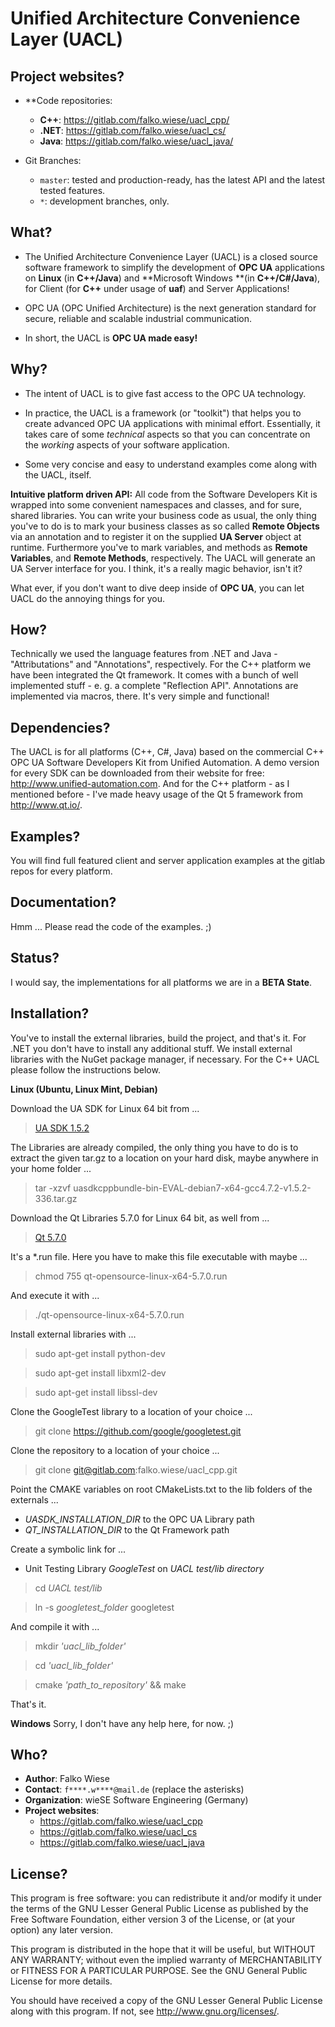 Unified Architecture Convenience Layer (UACL)
================================================================================

Project websites?
---------------------------
 - **Code repositories: 
    - **C++**: https://gitlab.com/falko.wiese/uacl_cpp/
    - **.NET**: https://gitlab.com/falko.wiese/uacl_cs/
    - **Java**: https://gitlab.com/falko.wiese/uacl_java/

 - Git Branches:
     - `master`: tested and production-ready, has the latest API and the latest 
        tested features.
     - `*`: development branches, only.

What?
-------------------------------------------------------------------------------

 - The Unified Architecture Convenience Layer (UACL) is a closed source software framework to simplify the 
   development of **OPC UA** applications on **Linux** (in **C++/Java**) and **Microsoft Windows **(in **C++/C#/Java**), 
   for Client (for **C++** under usage of **uaf**) and Server Applications!
   
 - OPC UA (OPC Unified Architecture) is the next generation standard for secure, reliable
   and scalable industrial communication.
   
 - In short, the UACL is **OPC UA made easy!**


Why?
-------------------------------------------------------------------------------
   
 - The intent of UACL is to give fast access to the OPC UA technology.

 - In practice, the UACL is a framework (or "toolkit") that helps you to create advanced OPC UA 
   applications with minimal effort. Essentially, it takes care of some *technical* aspects so 
   that you can concentrate on the *working* aspects of your software application.
   
 - Some very concise and easy to understand examples come along with the UACL, itself.
 
**Intuitive platform driven API:**
All code from the Software Developers Kit is wrapped into some convenient namespaces and 
classes, and for sure, shared libraries. You can write your business code as usual, the
only thing you've to do is to mark your business classes as so called **Remote Objects** via
an annotation and to register it on the supplied **UA Server** object at runtime. Furthermore
you've to mark variables, and methods as **Remote Variables**, and **Remote Methods**, 
respectively. The UACL will generate an UA Server interface for you. I think, it's a really
magic behavior, isn't it?

What ever, if you don't want to dive deep inside of **OPC UA**, you can let UACL do the 
annoying things for you.


How?
-------------------------------------------------------------------------------
Technically we used the language features from .NET and Java - "Attributations" and
"Annotations", respectively. For the C++ platform we have been integrated the Qt
framework. It comes with a bunch of well implemented stuff - e. g. a complete 
"Reflection API". Annotations are implemented via macros, there. It's very simple 
and functional!


Dependencies?
-------------------------------------------------------------------------------
The UACL is for all platforms (C++, C#, Java) based on the commercial C++ OPC UA Software Developers Kit 
from Unified Automation. A demo version for every SDK can be downloaded from their website for free: 
http://www.unified-automation.com. And for the C++ platform - as I mentioned before - I've made heavy 
usage of the Qt 5 framework from http://www.qt.io/.


Examples?
-------------------------------------------------------------------------------
You will find full featured client and server application examples at the gitlab repos
for every platform.


Documentation?
-------------------------------------------------------------------------------
Hmm ... Please read the code of the examples. ;)


Status?
-------------------------------------------------------------------------------
I would say, the implementations for all platforms we are in a **BETA State**.


Installation?
-------------------------------------------------------------------------------
You've to install the external libraries, build the project, and that's it. For
.NET you don't have to install any additional stuff. We install external 
libraries with the NuGet package manager, if necessary. For the C++ UACL please
follow the instructions below.


**Linux (Ubuntu, Linux Mint, Debian)**

Download the UA SDK for Linux 64 bit from ...
> [UA SDK 1.5.2](https://www.unified-automation.com/downloads/opc-ua-development/file/download/details/c-based-opc-ua-clientserver-sdk-bundle-v150.html)

The Libraries are already compiled, the only thing you have to do is to extract
the given tar.gz to a location on your hard disk, maybe anywhere in your home
folder ...
> tar -xzvf uasdkcppbundle-bin-EVAL-debian7-x64-gcc4.7.2-v1.5.2-336.tar.gz <workspace folder>


Download the Qt Libraries 5.7.0 for Linux 64 bit, as well from ...
> [Qt 5.7.0](https://www.qt.io/download-open-source)

It's a *.run file. Here you have to make this file executable with maybe ...
> chmod 755 qt-opensource-linux-x64-5.7.0.run

And execute it with ...
> ./qt-opensource-linux-x64-5.7.0.run
    

Install external libraries with ...
> sudo apt-get install python-dev

> sudo apt-get install libxml2-dev

> sudo apt-get install libssl-dev

Clone the GoogleTest library to a location of your choice ...
> git clone https://github.com/google/googletest.git

Clone the repository to a location of your choice ...
> git clone git@gitlab.com:falko.wiese/uacl_cpp.git

Point the CMAKE variables on root CMakeLists.txt to the lib folders of the externals ...
- *UASDK_INSTALLATION_DIR* to the OPC UA Library path
- *QT_INSTALLATION_DIR* to the Qt Framework path

Create a symbolic link for ...
- Unit Testing Library *GoogleTest* on *UACL test/lib directory*
> cd *UACL test/lib*

> ln -s *googletest_folder* googletest


And compile it with ...
> mkdir *'uacl_lib_folder'*

> cd *'uacl_lib_folder'*

> cmake *'path_to_repository'* && make

That's it.



__Windows__
Sorry, I don't have any help here, for now. ;)


Who?
-------------------------------------------------------------------------------
 - **Author**: Falko Wiese
 - **Contact**: `f****.w****@mail.de` (replace the asterisks)
 - **Organization**: wieSE Software Engineering (Germany)
 - **Project websites**:
    - https://gitlab.com/falko.wiese/uacl_cpp
    - https://gitlab.com/falko.wiese/uacl_cs
    - https://gitlab.com/falko.wiese/uacl_java


License?
-------------------------------------------------------------------------------
This program is free software: you can redistribute it and/or modify
it under the terms of the GNU Lesser General Public License as
published by the Free Software Foundation, either version 3 of the
License, or (at your option) any later version.

This program is distributed in the hope that it will be useful,
but WITHOUT ANY WARRANTY; without even the implied warranty of
MERCHANTABILITY or FITNESS FOR A PARTICULAR PURPOSE.  See the
GNU General Public License for more details.

You should have received a copy of the GNU Lesser General Public License
along with this program.  If not, see <http://www.gnu.org/licenses/>.


